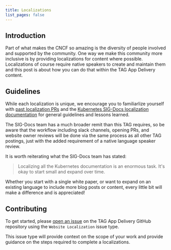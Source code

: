 ```yaml
---
title: Localizations
list_pages: false
---
```


## Introduction

Part of what makes the CNCF so amazing is the diversity of people involved and supported by the community. One way we make this community more inclusive is by providing localizations for content where possible. Localizations of course require native speakers to create and maintain them and this post is about how you can do that within the TAG App Delivery content.

## Guidelines

While each localization is unique, we encourage you to familiarlize yourself with [past localization PRs](https://github.com/Cloud-Native-Platform-Engineering/cnpe-community/issues?q=label%3Alocalization+) and the [Kubernetes SIG-Docs localization documentation](https://kubernetes.io/docs/contribute/localization) for general guidelines and lessons learned.

The SIG-Docs team has a much broader remit than this TAG requires, so be aware that the workflow including slack channels, opening PRs, and website owner reviews will be done via the same process as all other TAG postings, just with the added requirement of a native language speaker review.

It is worth reiterating what the SIG-Docs team has stated:

> Localizing all the Kubernetes documentation is an enormous task. It's okay to start small and expand over time.

Whether you start with a single white paper, or want to expand on an existing language to include more blog posts or content, every little bit will make a difference and is appreciated!

## Contributing

To get started, please [open an issue](https://github.com/Cloud-Native-Platform-Engineering/cnpe-community/issues/new/choose) on the TAG App Delivery GitHub repository using the `Website Localization` issue type.

This issue type will provide context on the scope of your work and provide guidance on the steps required to complete a localizations.
